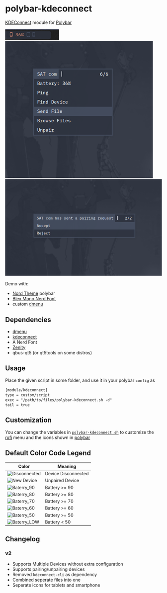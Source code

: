 # polybar-kdeconnect

[KDEConnect](https://github.com/KDE/kdeconnect-kde) module for [Polybar](https://github.com/jaagr/polybar)

![bar](bar.png)
![menu](menu.png)
![pmenu](pmenu.png)

Demo with:

* [Nord Theme](https://nordtheme.com) polybar
* [Blex Mono Nerd Font](https://www.nerdfonts.com/)
* custom [dmenu](https://github.com/0jdxt/dmenu)

## Dependencies

* [dmenu](https://tools.suckless.org/dmenu)
* [kdeconnect](https://github.com/KDE/kdeconnect-kde)
* A Nerd Font
* [Zenity](https://github.com/GNOME/zenity)
* qbus-qt5 (or qt5tools on some distros)

## Usage

Place the given script in some folder, and use it in your polybar `config` as

```
[module/kdeconnect]
type = custom/script
exec = "/path/to/files/polybar-kdeconnect.sh -d"
tail = true
````

## Customization

You can change the variables in [`polybar-kdeconnect.sh`](polybar-kdeconnect.sh)
to customize the [rofi](https://github.com/DaveDavenport/rofi) menu and
the icons shown in [polybar](https://github.com/jaagr/polybar)

## Default Color Code Legend

Color | Meaning |
---|---|
![Disconnected](https://via.placeholder.com/16.png/434C5E/434C5E) | Device Disconnected |
![New Device](https://via.placeholder.com/16.png/8FBCBB/8FBCBB) | Unpaired Device |
![Baterry_90](https://via.placeholder.com/16.png/88C0D0/88C0D0) | Battery >= 90 |
![Baterry_80](https://via.placeholder.com/16.png/81A1C1/81A1C1) | Battery >= 80 |
![Baterry_70](https://via.placeholder.com/16.png/5E81AC/5E81AC) | Battery >= 70 |
![Baterry_60](https://via.placeholder.com/16.png/EBCB8B/EBCB8B) | Battery >= 60 |
![Baterry_50](https://via.placeholder.com/16.png/D08770/D08770) | Battery >= 50 |
![Baterry_LOW](https://via.placeholder.com/16.png/BF616A/BF616A) | Battery < 50 |

## Changelog

### v2

* Supports Multiple Devices without extra configuration
* Supports pairing/unpairing devices
* Removed `kdeconnect-cli` as dependency
* Combined seperate files into one
* Seperate icons for tablets and smartphone
